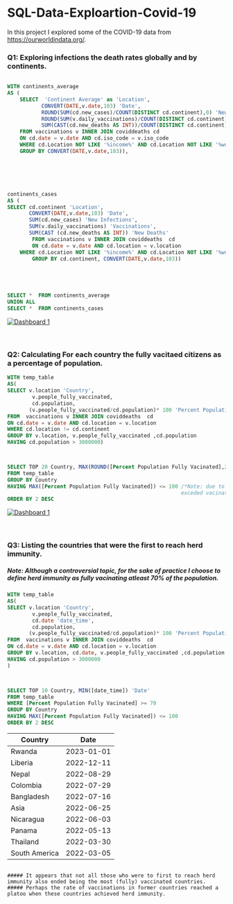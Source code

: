 # SQL-Data-Exploartion-Covid-19

In this project I explored some of the COVID-19 data from https://ourworldindata.org/.






### Q1: Exploring infections the death rates globally and by continents. 

```SQL

WITH continents_average 
AS (
	SELECT  'Continent Average' as 'Location', 
	       CONVERT(DATE,v.date,103) 'Date',
		   ROUND(SUM(cd.new_cases)/COUNT(DISTINCT cd.continent),0) 'New Infections',
		   ROUND(SUM(v.daily_vaccinations)/COUNT(DISTINCT cd.continent),0) 'Vaccinations',
		   SUM(CAST(cd.new_deaths AS INT))/COUNT(DISTINCT cd.continent) 'New Deaths'
	FROM vaccinations v INNER JOIN coviddeaths cd 
	ON cd.date = v.date AND cd.iso_code = v.iso_code
	WHERE cd.Location NOT LIKE '%income%' AND cd.Location NOT LIKE '%world%' AND cd.Location != cd.continent
	GROUP BY CONVERT(DATE,v.date,103)),






continents_cases
AS (
SELECT cd.continent 'Location',
	   CONVERT(DATE,v.date,103) 'Date',
	   SUM(cd.new_cases) 'New Infections',
	   SUM(v.daily_vaccinations) 'Vaccinations',
	   SUM(CAST (cd.new_deaths AS INT)) 'New Deaths'
		FROM vaccinations v INNER JOIN coviddeaths  cd 
		ON cd.date = v.date AND cd.location = v.location
	WHERE cd.Location NOT LIKE '%income%' AND cd.Location NOT LIKE '%world%' AND cd.Location != cd.continent
		GROUP BY cd.continent, CONVERT(DATE,v.date,103))





SELECT *  FROM continents_average
UNION ALL
SELECT *  FROM continents_cases
```

<div class='tableauPlaceholder' id='viz1677070976883' style='position: relative'><noscript><a href='#'><img alt='Dashboard 1 ' src='https:&#47;&#47;public.tableau.com&#47;static&#47;images&#47;Q1&#47;Q1_WorkBook&#47;Dashboard1&#47;1_rss.png' style='border: none' /></a></noscript><object class='tableauViz'  style='display:none;'><param name='host_url' value='https%3A%2F%2Fpublic.tableau.com%2F' /> <param name='embed_code_version' value='3' /> <param name='site_root' value='' /><param name='name' value='Q1_WorkBook&#47;Dashboard1' /><param name='tabs' value='no' /><param name='toolbar' value='yes' /><param name='static_image' value='https:&#47;&#47;public.tableau.com&#47;static&#47;images&#47;Q1&#47;Q1_WorkBook&#47;Dashboard1&#47;1.png' /> <param name='animate_transition' value='yes' /><param name='display_static_image' value='yes' /><param name='display_spinner' value='yes' /><param name='display_overlay' value='yes' /><param name='display_count' value='yes' /><param name='language' value='en-US' /></object></div>               

<br>




</br>







### Q2: Calculating For each country the fully vacitaed citizens as a percentage of population. 

```SQL
WITH temp_table
AS(
SELECT v.location 'Country',
		v.people_fully_vaccinated,
		cd.population,
	   (v.people_fully_vaccinated/cd.population)* 100 'Percent Population Fully Vacinated'
FROM  vaccinations v INNER JOIN coviddeaths  cd 
ON cd.date = v.date AND cd.location = v.location
WHERE cd.location != cd.continent
GROUP BY v.location, v.people_fully_vaccinated ,cd.population
HAVING cd.population > 3000000)



SELECT TOP 20 Country, MAX(ROUND([Percent Population Fully Vacinated],2)) AS 'Percent Vaccinated'
FROM temp_table
GROUP BY Country
HAVING MAX([Percent Population Fully Vacinated]) <= 100 /*Note: due to vaccination of non-residentce, some contries
														exceded vacinating 100% of their population, thus removed from output*/
ORDER BY 2 DESC

```
<div class='tableauPlaceholder' id='viz1677071221641' style='position: relative'><noscript><a href='#'><img alt='Dashboard 1 ' src='https:&#47;&#47;public.tableau.com&#47;static&#47;images&#47;Q2&#47;Q2_WorkBook&#47;Dashboard1&#47;1_rss.png' style='border: none' /></a></noscript><object class='tableauViz'                     vizElement.style.width='300px';
                    vizElement.style.height='450px'; style='display:none;'><param name='host_url' value='https%3A%2F%2Fpublic.tableau.com%2F' /> <param name='embed_code_version' value='3' /> <param name='site_root' value='' /><param name='name' value='Q2_WorkBook&#47;Dashboard1' /><param name='tabs' value='no' /><param name='toolbar' value='yes' /><param name='static_image' value='https:&#47;&#47;public.tableau.com&#47;static&#47;images&#47;Q2&#47;Q2_WorkBook&#47;Dashboard1&#47;1.png' /> <param name='animate_transition' value='yes' /><param name='display_static_image' value='yes' /><param name='display_spinner' value='yes' /><param name='display_overlay' value='yes' /><param name='display_count' value='yes' /><param name='language' value='en-US' /></object></div> 


<br>



</br>




### Q3: Listing the countries that were the first to reach herd immunity.
##### Note: Although a controversial topic, for the sake of practice I choose to define herd immunity as fully vacinating atleast 70% of the population.
```SQL
WITH temp_table
AS(
SELECT v.location 'Country',
		v.people_fully_vaccinated,
		cd.date 'date_time',
		cd.population,
	   (v.people_fully_vaccinated/cd.population)* 100 'Percent Population Fully Vacinated'
FROM  vaccinations v INNER JOIN coviddeaths  cd 
ON cd.date = v.date AND cd.location = v.location
GROUP BY v.location, cd.date, v.people_fully_vaccinated ,cd.population
HAVING cd.population > 3000000 
)



SELECT TOP 10 Country, MIN([date_time]) 'Date'
FROM temp_table
WHERE [Percent Population Fully Vacinated] >= 70 
GROUP BY Country
HAVING MAX([Percent Population Fully Vacinated]) <= 100
ORDER BY 2 DESC
```


| Country | Date |
|---------|------|
|Rwanda	| 2023-01-01|
|Liberia |	2022-12-11|
|Nepal	| 2022-08-29|
|Colombia |	2022-07-29|
|Bangladesh |	2022-07-16|
|Asia	| 2022-06-25|
|Nicaragua |	2022-06-03|
|Panama	| 2022-05-13|
|Thailand |	2022-03-30|
|South America |2022-03-05|

```

##### It appears that not all those who were to first to reach herd immunity also ended being the most (fully) vaccinated countries.
##### Perhaps the rate of vaccinations in former countries reached a platoo when these countries achieved herd immunity. 
